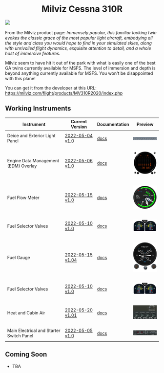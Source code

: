 <p align="center">
  <h1 align="center">Milviz Cessna 310R</h1>
</p>

<img src="https://user-images.githubusercontent.com/75218511/166848551-80cd9393-5af1-415b-8c32-7dff3a4a3631.png">
<br>

From the Milviz product page:
<i>Immensely popular, this familiar looking twin evokes the classic grace of the most popular light aircraft, embodying all the style and class you would hope to find in your simulated skies, along with unrivalled flight dynamics, exquisite attention to detail, and a whole host of immersive features.</i>

Milviz seem to have hit it out of the park with what is easily one of the best GA twins currently available for MSFS. The level of immersion and depth is beyond anything currently available for MSFS. You won't be disappointed with this plane!

You can get it from the developer at this URL: https://milviz.com/flight/products/MV310R2020/index.php

## Working Instruments

Instrument | Current Version | Documentation | Preview 
-------------|-----------------|--------------|--------------
Deice and Exterior Light Panel | [2022-05-04 v1.0](/msfs2020/Cessna_310/Deice_and_Exterior_light_panel/Cessna%20310%20(Milviz)%20-%20Light%20and%20De-Ice%20Switch%20Panel.siff?raw=true) | [docs](/msfs2020/Cessna_310/Deice_and_Exterior_light_panel) | <p align="center"><img src="/msfs2020/Cessna_310/Deice_and_Exterior_light_panel/661ef18d-e63e-4cae-0096-2ef1f6ee2cf1/preview.png?raw=true" width="100"> </p>
Engine Data Management (EDM) Overlay | [2022-05-06 v1.0](/msfs2020/Cessna_310/EDM/Cessna%20310%20(Milviz)%20-%20EDM%20Overlay.siff?raw=true) | [docs](/msfs2020/Cessna_310/EDM) | <p align="center"><img src="/msfs2020/Cessna_310/EDM/8a395344-2dd6-4d06-1d63-3797d6ca2679/preview.png?raw=true" width="100"> </p>
Fuel Flow Meter | [2022-05-15 v1.0](/msfs2020/Cessna_310/Fuel_Flow_Meter/Cessna%20310%20(Milviz)%20-%20Fuel%20Flow%20Meter.siff?raw=true) | [docs](/msfs2020/Cessna_310/Fuel_Flow_Meter) | <p align="center"><img src="/msfs2020/Cessna_310/Fuel_Flow_Meter/d270c228-61e8-4778-8428-7bb92b22627e/preview.png" width="100"> </p>
Fuel Selector Valves | [2022-05-10 v1.0](/msfs2020/Cessna_310/Fuel_Selector/Cessna%20310%20(Milviz)%20-%20Fuel%20Selector.siff?raw=true) | [docs](/msfs2020/Cessna_310/Fuel_Selector) | <p align="center"><img src="/msfs2020/Cessna_310/Fuel_Selector/f599381d-a513-455e-96d0-2c22d6b1226e/preview.png?raw=true" width="100"> </p>
Fuel Gauge | [2022-05-15 v1.04](/msfs2020/Cessna_310/Fuel_Gauge/Cessna%20310%20(Milviz)%20-%20Fuel%20Quantity%20Gauge.siff?raw=true) | [docs](/msfs2020/Cessna_310/Fuel_Gauge) | <p align="center"><img src="/msfs2020/Cessna_310/Fuel_Gauge/646016c6-4d3f-4401-b621-ac121e994e09/preview.png" width="100"> </p>
Fuel Selector Valves | [2022-05-10 v1.0](/msfs2020/Cessna_310/Fuel_Selector/Cessna%20310%20(Milviz)%20-%20Fuel%20Selector.siff?raw=true) | [docs](/msfs2020/Cessna_310/Fuel_Selector) | <p align="center"><img src="/msfs2020/Cessna_310/Fuel_Selector/f599381d-a513-455e-96d0-2c22d6b1226e/preview.png?raw=true" width="100"> </p>
Heat and Cabin Air | [2022-05-20 v1.01](/msfs2020/Cessna_310/Heat_and_Cabin_Air/Cessna%20310%20(Milviz)%20-%20Heat%20and%20Cabin%20Air.siff?raw=true) | [docs](/msfs2020/Cessna_310/Heat_and_Cabin_Air) | <p align="center"><img src="/msfs2020/Cessna_310/Heat_and_Cabin_Air/d6f7ae8c-6105-4640-1bef-4d9feb3e6762/preview.png?raw=true" width="100"> </p>
Main Electrical and Starter Switch Panel | [2022-05-05 v1.0](/msfs2020/Cessna_310/Electrical_panel/Cessna%20310%20(Milviz)%20-%20Main%20Switch%20Panel.siff?raw=true) | [docs](/msfs2020/Cessna_310/Electrical_panel) | <p align="center"><img src="/msfs2020/Cessna_310/Electrical_panel/5af81732-3c98-4202-3a89-6a302d49e2e2/preview.png?raw=true" width="100"> </p>


## Coming Soon

- TBA


